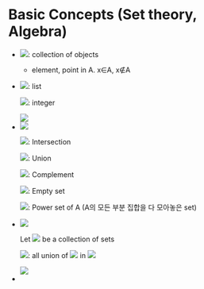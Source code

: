# Basic Concepts (Set theory, Algebra)
- <img src="https://latex.codecogs.com/svg.latex?\Large&space;Set\;A"/>: collection of objects
    - element, point in A. x∈A, x∉A
- <img src="https://latex.codecogs.com/svg.latex?\Large&space;A=\{a,b,c\}"/>: list
   
   <img src="https://latex.codecogs.com/svg.latex?\Large&space;B=\{x|x\in\mathbb{Z}\}=\mathbb{Z}"/>: integer
   
   <img src="https://latex.codecogs.com/svg.latex?\Large&space;C=\{\x|x{\in}A,\;x{\notin}B\}"/>
   
- <img src="https://latex.codecogs.com/svg.latex?\Large&space;A=B\;\iff\;A{\subseteq}B\;{\wedge}\;B{\supseteq}A"/>
    
    <img src="https://latex.codecogs.com/svg.latex?\Large&space;A\,{\cap}\,B"/>: Intersection
    
    <img src="https://latex.codecogs.com/svg.latex?\Large&space;A\,{\cup}\,B"/>: Union
    
    <img src="https://latex.codecogs.com/svg.latex?\Large&space;A^c"/>: Complement
    
    <img src="https://latex.codecogs.com/svg.latex?\Large&space;\varnothing"/>: Empty set
    
    <img src="https://latex.codecogs.com/svg.latex?\Large&space;\mathcal{P}(A)"/>: Power set of A (A의 모든 부분 집합을 다 모아놓은 set)

- <img src="https://latex.codecogs.com/svg.latex?\Large&space;\bigcup_{i=1}^n{A_i}=A_1{\cup}A_2{\cup}\cdots{\cup}A_n"/>

    Let <img src="https://latex.codecogs.com/svg.latex?\Large&space;\mathcal{F}"/> be a collection of sets
    
    <img src="https://latex.codecogs.com/svg.latex?\Large&space;\bigcup_{F\in\mathcal{F}}{F}"/>: all union of <img src="https://latex.codecogs.com/svg.latex?\Large&space;{F}"/> in <img src="https://latex.codecogs.com/svg.latex?\Large&space;\mathcal{F}"/>
    
    <img src="https://latex.codecogs.com/svg.latex?\Large&space;\bigcup_{\lambda\in\Lambda}{F_{\lambda}}\qquad\Lambda:\;index\;set"/>

- 
